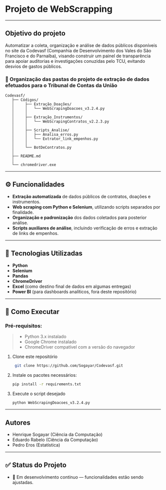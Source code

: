 # Projeto de WebScrapping
---
## Objetivo do projeto
  Automatizar a coleta, organização e análise de dados públicos disponíveis no site da Codevasf (Companhia de Desenvolvimento dos Vales do São Francisco e do Parnaíba), visando construir um painel de transparência para apoiar auditorias e investigações conuzidas pelo TCU, evitando desvios de gastos públicos.
### 📁 Organização das pastas do projeto de extração de dados efetuados para o Tribunal de Contas da União
   ```
Codevasf/
      ├── Códigos/
      │     ├── Extração_Doações/
      │     │   └── WebScrapingDoacoes_v3.2.4.py
      │     │
      │     ├── Extração_Instrumentos/
      │     │   └── WebScrapingContratos_v2.2.3.py
      │     │
      │     ├── Scripts_Analise/
      │     │   ├── Analisa_erros.py
      │     │   └── Extrator_link_empenhos.py
      │     │
      │     └── BotDeContratos.py
      │
      ├── README.md
      │
      └── chromedriver.exe
```
---

## ⚙️ Funcionalidades

-  **Extração automatizada** de dados públicos de contratos, doações e instrumentos.
-  **Web scraping com Python e Selenium**, utilizando scripts separados por finalidade.
-  **Organização e padronização** dos dados coletados para posterior análise.
-  **Scripts auxiliares de análise**, incluindo verificação de erros e extração de links de empenhos.

---

## 🧰 Tecnologias Utilizadas

- **Python**   
- **Selenium**  
- **Pandas**  
- **ChromeDriver**  
- **Excel** (como destino final de dados em algumas entregas)  
- **Power BI** (para dashboards analíticos, fora deste repositório)

---

## 🚀 Como Executar

 ### **Pré-requisitos**:
 > - Python 3.x instalado  
 > - Google Chrome instalado  
 > - ChromeDriver compatível com a versão do navegador  

1. Clone este repositório  
   ```bash
    git clone https://github.com/Sogayar/Codevasf.git
   ```

2. Instale os pacotes necessários:  
   ```bash
   pip install -r requirements.txt
   ```
3. Execute o script desejado
   ```
   python WebScrapingDoacoes_v3.2.4.py
   ```
   
---

## Autores
- Henrique Sogayar (Ciência da Computação)
- Eduardo Rabelo (Ciência da Computação)
- Pedro Eros (Estatística)

---
   
## ✅ Status do Projeto
 - 🔄 Em desenvolvimento contínuo — funcionalidades estão sendo ajustadas.

